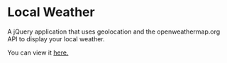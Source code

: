 # Local Weather
A jQuery application that uses geolocation and the openweathermap.org API to display your local weather.

You can view it [here.](http://www.justinclagg.com/local-weather/)